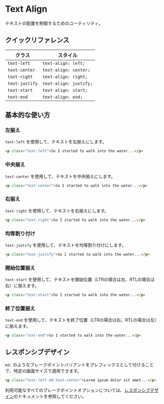 # Text Align

テキストの配置を制御するためのユーティリティ。

## クイックリファレンス

| クラス | スタイル |
|-------|--------|
| `text-left` | `text-align: left;` |
| `text-center` | `text-align: center;` |
| `text-right` | `text-align: right;` |
| `text-justify` | `text-align: justify;` |
| `text-start` | `text-align: start;` |
| `text-end` | `text-align: end;` |

## 基本的な使い方

### 左揃え

`text-left` を使用して、テキストを左揃えにします。

```html
<p class="text-left">So I started to walk into the water...</p>
```

### 中央揃え

`text-center` を使用して、テキストを中央揃えにします。

```html
<p class="text-center">So I started to walk into the water...</p>
```

### 右揃え

`text-right` を使用して、テキストを右揃えにします。

```html
<p class="text-right">So I started to walk into the water...</p>
```

### 均等割り付け

`text-justify` を使用して、テキストを均等割り付けにします。

```html
<p class="text-justify">So I started to walk into the water...</p>
```

### 開始位置揃え

`text-start` を使用して、テキストを開始位置（LTRの場合は左、RTLの場合は右）に揃えます。

```html
<p class="text-start">So I started to walk into the water...</p>
```

### 終了位置揃え

`text-end` を使用して、テキストを終了位置（LTRの場合は右、RTLの場合は左）に揃えます。

```html
<p class="text-end">So I started to walk into the water...</p>
```

## レスポンシブデザイン

`md:` のようなブレークポイントバリアントをプレフィックスとして付けることで、特定の画面サイズで適用できます。

```html
<p class="text-left md:text-center">Lorem ipsum dolor sit amet...</p>
```

利用可能なすべてのブレークポイントオプションについては、[レスポンシブデザイン](/docs/responsive-design)のドキュメントを参照してください。
